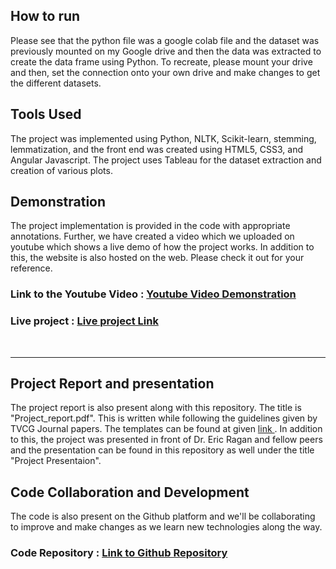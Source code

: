 ## How to run
Please see that the python file was a google colab file and the dataset was previously mounted on my Google drive and then the data was extracted to create the data frame using Python. To recreate, please mount your drive and then, set the connection onto your own drive and make changes to get the different datasets.

## Tools Used
The project was implemented using Python, NLTK, Scikit-learn, stemming, lemmatization, and the front end was created using HTML5, CSS3, and Angular Javascript. The project uses Tableau for the dataset extraction and creation of various plots.

## Demonstration
The project implementation is provided in the code with appropriate annotations. Further, we have created a video which we uploaded on youtube which shows a live demo of how the project works. In addition to this, the website is also hosted on the web. Please check it out for your reference.

### Link to the Youtube Video : <a href="https://youtu.be/lAuq-sJX7rk" target="_blank"> Youtube Video Demonstration</a>

### Live project : <a href="https://visualizer.w3spaces.com/"  target="_blank"> Live project Link</a>

<br><hr>

## Project Report and presentation
The project report is also present along with this repository. The title is "Project_report.pdf". This is written while following the guidelines given by TVCG Journal papers. The templates can be found at given <a href="http://junctionpublishing.org/vgtc/Tasks/camera_tvcg.html"  target="_blank"> link </a>. In addition to this, the project was presented in front of Dr. Eric Ragan and fellow peers and the presentation can be found in this repository as well under the title "Project Presentaion".

## Code Collaboration and Development
The code is also present on the Github platform and we'll be collaborating to improve and make changes as we learn new technologies along the way.

### Code Repository : <a href="https://github.com/AseemBaranwal/Log-Data-Visual-Summaries" target="_blank"> Link to Github Repository</a>